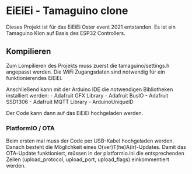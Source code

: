 # EiEiEi - Tamaguino clone

Dieses Projekt ist für das EiEiEi Oster event 2021 entstanden. Es ist ein Tamaguino Klon auf Basis des ESP32 Controllers.

## Kompilieren

Zum Lompilieren des Projekts muss zuerst die tamaguino/settings.h angepasst werden. Die WiFi Zugangsdaten sind notwendig für ein funktionierendes EiEiEi. 

Anschließend kann mit der Arduino IDE die notwendigen Bibliotheken installiert werden:
    - Adafruit GFX Library
    - Adafruit BusIO
    - Adafruit SSD1306
    - Adafruit MQTT Library
    - ArduinoUniqueID

Der Code kann dann auf das EiEiEi hochgeladen werden.

### PlatformIO / OTA

Beim ersten mal muss der Code per USB-Kabel hochgeladen werden. Danach besteht die Möglichkeit eines O(ver)T(he)A(ir)-Updates. Damit das OTA-Update funktioniert, müssen in der platformio.ini die entsprechenden Zeilen (upload_protocol, upload_port, upload_flags) einkommentiert werden.